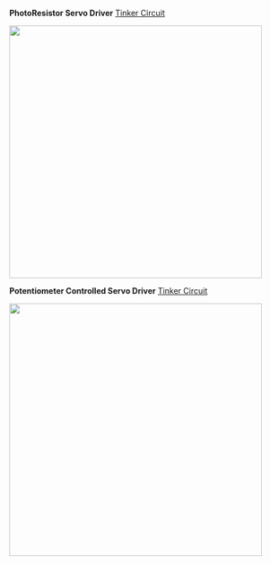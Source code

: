**PhotoResistor Servo Driver**
[Tinker Circuit](https://www.tinkercad.com/things/5M6InUqTr1A?sharecode=T0mPigyxvU1Mrem4NqM6DxeodBZiUbzftmnzQZF0o3w)

<img src="https://user-images.githubusercontent.com/58918656/176943598-9f333017-a4da-4f56-8f92-60fd0e5a187b.png" width="450">

**Potentiometer Controlled Servo Driver**
[Tinker Circuit](https://www.tinkercad.com/things/lf4HWkpHD9Z?sharecode=MczDEamFxgdOYM-y2SybLgYy-U4jU8uW01_UAQbgzGo)

<img src="https://user-images.githubusercontent.com/58918656/177001746-8c81d1d1-daeb-4675-8394-65faeae227f3.png" width="450">

